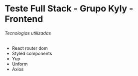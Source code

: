 
# Teste Full Stack - Grupo Kyly - Frontend


###### Tecnologias utilizadas
- React router dom
- Styled components
- Yup
- Unform
- Axios

